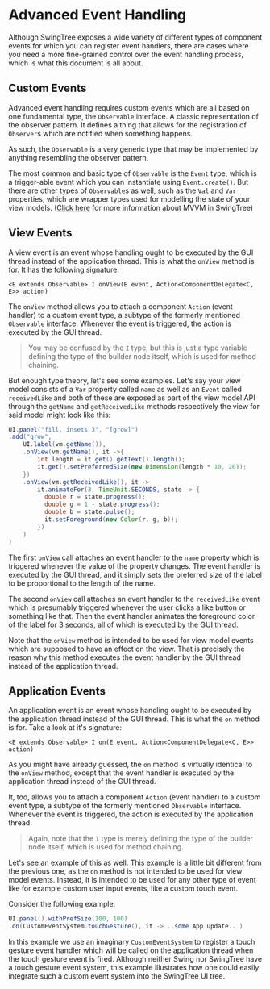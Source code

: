 
# Advanced Event Handling #

Although SwingTree exposes a wide variety of 
different types of component events for which you can register
event handlers, there are cases where you need a more fine-grained
control over the event handling process, which is what this document
is all about.

## Custom Events ##

Advanced event handling requires custom events
which are all based on one fundamental type, the `Observable` interface.
A classic representation of the observer pattern.
It defines a thing that allows for the registration of `Observer`s
which are notified when something happens.

As such, the `Observable` is a very generic type that may be implemented
by anything resembling the observer pattern.

The most common and basic type of `Observable` is the `Event` type,
which is a trigger-able event which you can instantiate using `Event.create()`.
But there are other types of `Observable`s as well, such as the `Val` and `Var`
properties, which are wrapper types used for modelling the state of your view models.
([Click here](Advanced-MVVM.md) for more information about MVVM in SwingTree)

## View Events ##

A view event is an event whose handling ought to be executed by the
GUI thread instead of the application thread.
This is what the `onView` method is for.
It has the following signature:

`<E extends Observable> I onView(E event, Action<ComponentDelegate<C, E>> action)`

The `onView` method allows you to attach a component `Action` (event handler) to
a custom event type, a subtype of the formerly mentioned `Observable` interface.
Whenever the event is triggered, the action is executed by the GUI thread.

> You may be confused by the `I` type, but this is just a type variable
> defining the type of the builder node itself, which is used for method chaining.

But enough type theory, let's see some examples.
Let's say your view model consists of a `Var` property called `name`
as well as an `Event` called `receivedLike`
and both of these are exposed as part of the view model API
through the `getName` and `getReceivedLike` methods respectively
the view for said model might look like this:

```java
UI.panel("fill, insets 3", "[grow]")
.add("grow",
    UI.label(vm.getName()),
    .onView(vm.getName(), it ->{
        int length = it.get().getText().length();
        it.get().setPreferredSize(new Dimension(length * 10, 20));
    })
    .onView(vm.getReceivedLike(), it ->
        it.animateFor(3, TimeUnit.SECONDS, state -> {
          double r = state.progress();
          double g = 1 - state.progress();
          double b = state.pulse();
          it.setForeground(new Color(r, g, b));
        })
    )
)
```

The first `onView` call attaches an event handler to the `name` property
which is triggered whenever the value of the property changes.
The event handler is executed by the GUI thread, and it simply
sets the preferred size of the label to be proportional to the length of the name.

The second `onView` call attaches an event handler to the `receivedLike` event
which is presumably triggered whenever the user clicks a like button or something like that.
Then the event handler animates the foreground color of the label for 3 seconds,
all of which is executed by the GUI thread.

Note that the `onView` method is intended to be used
for view model events which are supposed to have an effect on the view.
That is precisely the reason why this method executes the event handler
by the GUI thread instead of the application thread.    

## Application Events ##

An application event is an event whose handling ought to be executed by the
application thread instead of the GUI thread.
This is what the `on` method is for.
Take a look at it's signature:

`<E extends Observable> I on(E event, Action<ComponentDelegate<C, E>> action)`

As you might have already guessed, the `on` method is virtually identical
to the `onView` method, except that the event handler is executed by the
application thread instead of the GUI thread.

It, too, allows you to attach a component `Action` (event handler) to
a custom event type, a subtype of the formerly mentioned `Observable` interface.
Whenever the event is triggered, the action is executed by the application thread.

> Again, note that the `I` type is merely defining the type of
> the builder node itself, which is used for method chaining.

Let's see an example of this as well.
This example is a little bit different from the previous one,
as the `on` method is not intended to be used for view model events.
Instead, it is intended to be used for any other type of event
like for example custom user input events, like a custom touch event.

Consider the following example:
```java
UI.panel().withPrefSize(100, 100)
.on(CustomEventSystem.touchGesture(), it -> ..some App update.. )
```
In this example we use an imaginary `CustomEventSystem` to register a touch gesture event handler
which will be called on the application thread when the touch gesture event is fired.
Although neither Swing nor SwingTree have a touch gesture event system, this example illustrates
how one could easily integrate such a custom event system into the SwingTree UI tree.



